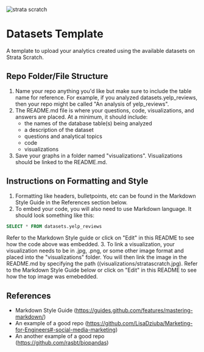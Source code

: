 ![strata scratch](visualizations/stratascratch.jpg) 
# Datasets Template
A template to upload your analytics created using the available datasets on Strata Scratch.

## Repo Folder/File Structure
1. Name your repo anything you'd like but make sure to include the table name for reference. For example, if you analyzed datasets.yelp_reviews, then your repo might be called "An analysis of yelp_reviews".
2. The README.md file is where your questions, code, visualizations, and answers are placed. At a minimum, it should include:
    * the names of the database table(s) being analyzed
    * a description of the dataset
    * questions and analytical topics
    * code
    * visualizations
3. Save your graphs in a folder named "visualizations". Visualizations should be linked to the README.md.

## Instructions on Formatting and Style
1. Formatting like headers, bulletpoints, etc can be found in the Markdown Style Guide in the References section below.
2. To embed your code, you will also need to use Markdown language. It should look something like this:
```sql
SELECT * FROM datasets.yelp_reviews
```
Refer to the Markdown Style guide or click on "Edit" in this README to see how the code above was embedded.
3. To link a visualization, your visualization needs to be in .jpg, .png, or some other image format and placed into the "visualizations" folder. You will then link the image in the README.md by specifying the path ((visualizations/stratascratch.jpg). Refer to the Markdown Style Guide below or click on "Edit" in this README to see how the top image was emebedded.
  
## References
- Markdown Style Guide (https://guides.github.com/features/mastering-markdown/)
- An example of a good repo (https://github.com/LisaDziuba/Marketing-for-Engineers#-social-media-marketing)
- An another example of a good repo (https://github.com/rasbt/biopandas)
